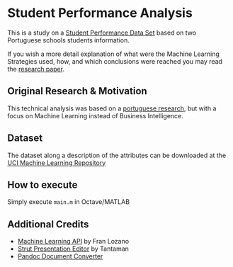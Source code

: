 Student Performance Analysis
============================
This is a study on a [Student Performance Data Set][Dataset] based on two 
Portuguese schools students information.

If you wish a more detail explanation of what were the Machine Learning 
Strategies used, how, and which conclusions were reached you may read the
 [research paper][Research Paper].

Original Research & Motivation
------------------------------
This technical analysis was based on a [portuguese research][Original Paper], 
but with a focus on Machine Learning instead of Business Intelligence.

Dataset
-------
The dataset along a description of the attributes can be downloaded at the 
[UCI Machine Learning Repository][Dataset]

How to execute
--------------
Simply execute `main.m` in Octave/MATLAB

Additional Credits
------------------
* [Machine Learning API][ML API] by Fran Lozano
* [Strut Presentation Editor][strut.io] by Tantaman
* [Pandoc Document Converter][Pandoc]


[Dataset]: https://archive.ics.uci.edu/ml/datasets/Student+Performance
[Research Paper]: #
[Original Paper]: http://www3.dsi.uminho.pt/pcortez/student.pdf
[ML API]: https://github.com/franloza/DJIA
[strut.io]: https://github.com/tantaman/Strut
[Pandoc]: http://pandoc.org/